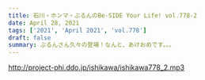 ```yaml
---
title: 石川・ホンマ・ぶるんのBe-SIDE Your Life! vol.778-2
date: April 28, 2021
tags: ['2021', 'April 2021', 'vol.778']
draft: false
summary: ぶるんさん久々の登場！なんと、あけおめです。。。
---
```


http://project-phi.ddo.jp/ishikawa/ishikawa778_2.mp3